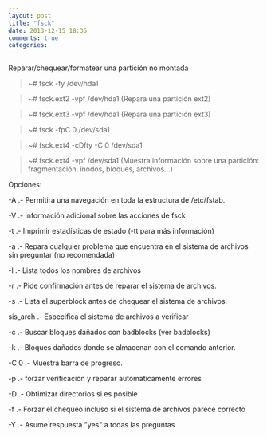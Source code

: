 ```yaml
---
layout: post
title: "fsck"
date: 2013-12-15 18:36
comments: true
categories: 
---
```

Reparar/chequear/formatear una partición no montada

>~# fsck -fy /dev/hda1

>~# fsck.ext2 -vpf /dev/hda1 (Repara una partición ext2)

>~# fsck.ext3 -vpf /dev/hda1 (Repara una partición ext3)

>~# fsck -fpC 0 /dev/sda1

>~# fsck.ext4 -cDfty -C 0 /dev/sda1

>~# fsck.ext4 -vpf /dev/sda1 (Muestra información sobre una partición: fragmentación, inodos, bloques, archivos...)

Opciones:

-A .- Permitira una navegación en toda la estructura de /etc/fstab.

-V  .- información adicional sobre las acciones de fsck

-t   .- Imprimir estadísticas de estado (-tt para más información)

-a .- Repara cualquier problema que encuentra en el sistema de archivos sin preguntar (no recomendada)

-l .- Lista todos los nombres de archivos

-r .- Pide confirmación antes de reparar el sistema de archivos.

-s .- Lista el superblock antes de chequear el sistema de archivos.

sis_arch .- Especifica el sistema de archivos a verificar

-c .- Buscar bloques dañados con badblocks (ver badblocks)

-k .- Bloques dañados donde se almacenan con el comando anterior.

-C 0 .- Muestra barra de progreso.

-p .- forzar verificación y reparar automaticamente errores

-D .- Obtimizar directorios si es posible

-f   .- Forzar el chequeo incluso si el sistema de archivos parece correcto

-Y   .- Asume respuesta "yes" a todas las preguntas

